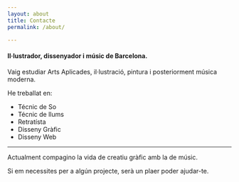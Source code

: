 ```yaml
---
layout: about
title: Contacte
permalink: /about/

---
```


#### Il·lustrador, dissenyador i músic de Barcelona.

Vaig estudiar Arts Aplicades, il·lustració, pintura i posteriorment música moderna.

He treballat en:

* Técnic de So
* Técnic de llums
* Retratísta
* Disseny Gràfic
* Disseny Web

----
Actualment compagino la vida de creatiu gràfic amb la de músic.

Si em necessites per a algún projecte, serà un plaer poder ajudar-te.